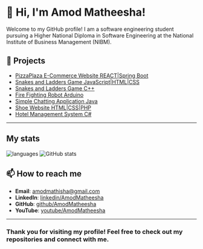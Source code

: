 # 👋 Hi, I'm Amod Matheesha!

Welcome to my GitHub profile! I am a software engineering student pursuing a Higher National Diploma in Software Engineering at the National Institute of Business Management (NIBM).

## 🚀 Projects

- [PizzaPlaza E-Commerce Website REACT|Spring Boot](https://github.com/AmodMatheesha2003/PizzaPlaza-Ecommerce-website)
- [Snakes and Ladders Game JavaScript|HTML|CSS](https://github.com/AmodMatheesha2003/Snakes-and-Ladders-Game-using-JavaScript-HTML-and-CSS)
- [Snakes and Ladders Game C++](https://github.com/AmodMatheesha2003/Snakes-and-Ladders-Game-using-CPP)
- [Fire Fighting Robot Arduino](https://github.com/AmodMatheesha2003/Fire-Fighting-Robot)
- [Simple Chatting Application Java](https://github.com/AmodMatheesha2003/Simple-Chatting-Application)
- [Shoe Website HTML|CSS|PHP](https://github.com/AmodMatheesha2003/Shoe-Website)
- [Hotel Management System C#](https://github.com/AmodMatheesha2003/Hotel-Management-System)

---
## My stats

<img align="center" src="https://github-readme-stats.vercel.app/api/top-langs/?username=AmodMatheesha2003&exclude_repo=AmodMatheesha2003&layout=compact&theme=dracula" alt="languages" />
<img align="center" src="https://github-readme-stats.vercel.app/api?username=AmodMatheesha2003&show_icons=true&include_all_commits=true&theme=dracula" alt="GitHub stats" />


## 📫 How to reach me

- **Email**: amodmathisha@gmail.com
- **LinkedIn**: [linkedin/AmodMatheesha](https://www.linkedin.com/in/amod-matheesha-a1a2a72a6/) 
- **GitHub**: [github/AmodMatheesha](https://github.com/AmodMatheesha2003)
- **YouTube**: [youtube/AmodMatheesha](https://www.youtube.com/@amodmatheesha)

---

 
### Thank you for visiting my profile! Feel free to check out my repositories and connect with me.
